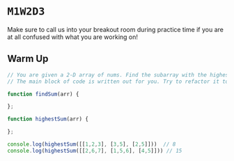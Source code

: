 # `M1W2D3`

Make sure to call us into your breakout room during practice time if you are at all confused with what you are working on!

## Warm Up

```js
// You are given a 2-D array of nums. Find the subarray with the highest sum and return that sum. 
// The main block of code is written out for you. Try to refactor it to incorporate a helper function.

function findSum(arr) {

};

function highestSum(arr) {

};

console.log(highestSum([[1,2,3], [3,5], [2,5]]))  // 8
console.log(highestSum([[2,6,7], [1,5,6], [4,5]])) // 15
```
